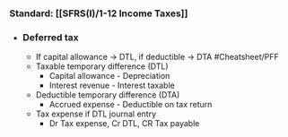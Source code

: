 ### **Standard**: [[SFRS(I)/1-12 Income Taxes]]
- ### Deferred tax
	- If capital allowance -> DTL, if deductible -> DTA #Cheatsheet/PFF
	- Taxable temporary difference (DTL)
		- Capital allowance - Depreciation
		- Interest revenue - Interest taxable
	- Deductible temporary difference (DTA)
		- Accrued expense - Deductible on tax return
	- Tax expense if DTL journal entry
		- Dr Tax expense, Cr DTL, CR Tax payable